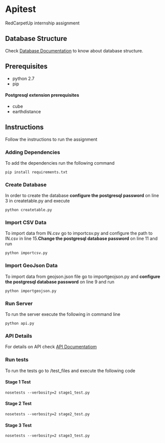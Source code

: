 # Apitest
RedCarpetUp internship assignment

## Database Structure
Check [Database Documentation](database.md) to know about database structure.

## Prerequisites
- python 2.7
- pip
#### Postgresql extension prerequisites
- cube
- earthdistance

## Instructions
Follow the instructions to run the assignment


### Adding Dependencies
To add the dependencies run the following command
```
pip install requirements.txt
```

### Create Database
In order to create the database **configure the postgresql password** on line 3 in createtable.py and execute
```
python createtable.py
```

### Import CSV Data
To import data from IN.csv go to importcsv.py and configure the path to IN.csv in line 15.**Change the postgresql database password** on line 11 and run
```
python importcsv.py
```

### Import GeoJson Data
To import data from geojson.json file go to importgeojson.py and **configure the postgresql database password** on line 9 and run
```
python importgeojson.py
```

### Run Server
To run the server execute the following in command line
```
python api.py
````
### API Details
For details on API check [API Documentatiom](api.md)
### Run tests
To run the tests go to /test_files and execute the following code
#### Stage 1 Test
```
nosetests --verbosity=2 stage1_test.py
```
#### Stage 2 Test
```
nosetests --verbosity=2 stage2_test.py
```
#### Stage 3 Test
```
nosetests --verbosity=2 stage3_test.py
```
